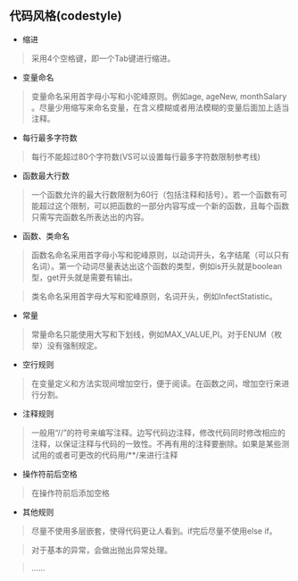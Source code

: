 ## 代码风格(codestyle)

- 缩进
	
>采用4个空格键，即一个Tab键进行缩进。

- 变量命名

>变量命名采用首字母小写和小驼峰原则。例如age, ageNew, monthSalary 。尽量少用缩写来命名变量，在含义模糊或者用法模糊的变量后面加上适当注释。

- 每行最多字符数

>每行不能超过80个字符数(VS可以设置每行最多字符数限制参考线)

- 函数最大行数

>一个函数允许的最大行数限制为60行（包括注释和括号）。若一个函数有可能超过这个限制，可以把函数的一部分内容写成一个新的函数，且每个函数只需写完函数名所表达出的内容。

- 函数、类命名

>函数名命名采用首字母小写和驼峰原则，以动词开头，名字结尾（可以只有名词）。第一个动词尽量表达出这个函数的类型，例如is开头就是boolean型，get开头就是需要有输出。

>类名命名采用首字母大写和驼峰原则，名词开头，例如InfectStatistic。

- 常量

>常量命名只能使用大写和下划线，例如MAX_VALUE,PI。对于ENUM（枚举）没有强制规定。

- 空行规则

>在变量定义和方法实现间增加空行，便于阅读。在函数之间，增加空行来进行分割。

- 注释规则

>一般用“//”的符号来编写注释。边写代码边注释，修改代码同时修改相应的注释，以保证注释与代码的一致性。不再有用的注释要删除。如果是某些测试用的或者可更改的代码用/**/来进行注释

- 操作符前后空格

>在操作符前后添加空格

- 其他规则

>尽量不使用多层嵌套，使得代码更让人看到。if完后尽量不使用else if。

>对于基本的异常，会做出抛出异常处理。

>......